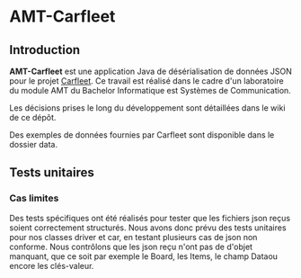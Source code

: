 # AMT-Carfleet
## Introduction
**AMT-Carfleet** est une application Java de désérialisation de données JSON pour le projet [Carfleet](https://www.carfleet.ch/). 
Ce travail est réalisé dans le cadre d'un laboratoire du module AMT du Bachelor Informatique est Systèmes de Communication.

Les décisions prises le long du développement sont détaillées dans le wiki de ce dépôt.

Des exemples de données fournies par Carfleet sont disponible dans le dossier data.

## Tests unitaires

### Cas limites
Des tests spécifiques ont été réalisés pour tester que les fichiers json reçus soient correctement structurés. 
Nous avons donc prévu des tests unitaires pour nos classes driver et car, en testant plusieurs cas de json non conforme.
Nous contrôlons que les json reçu n'ont pas de d'objet manquant, que ce soit par exemple le Board, les Items, le champ Dataou encore
les clés-valeur.

